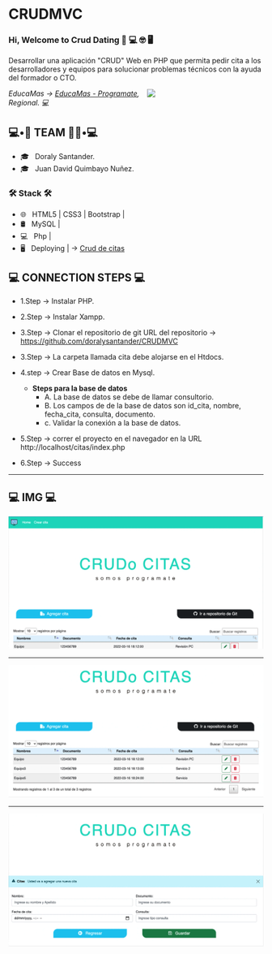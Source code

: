# CRUDMVC
### Hi, Welcome to Crud Dating 👋 💻 🤓 🖥

<p>Desarrollar una aplicación "CRUD" Web en PHP que permita pedir cita a los desarrolladores y equipos para solucionar problemas técnicos con la ayuda del formador o CTO.</p>

<img align='right' src="https://media.giphy.com/media/M9gbBd9nbDrOTu1Mqx/giphy.gif" width="230">

<p><em> EducaMas -> <a href="https://educamas.com.co/"> EducaMas - Programate</a>, Regional. 💻 </br>
</em></p>

<h2> 💻•👩 TEAM 👨🏻•💻 </h2>

- 🎓 &nbsp; Doraly Santander.
- 🎓 &nbsp; Juan David Quimbayo Nuñez.


<h3>🛠 Stack 🛠 </h3>

- 🌐 &nbsp; HTML5 | CSS3 | Bootstrap |
- 🛢 &nbsp; MySQL | 
- 💻 &nbsp; Php |
- 🖥 &nbsp; Deploying | -> <a href="http://crudcitas.infinityfreeapp.com/citas/index.php">Crud de citas</a>

<h2>💻 CONNECTION STEPS 💻</h2>

- 1.Step -> Instalar PHP.
- 2.Step -> Instalar Xampp.
- 3.Step -> Clonar el repositorio de git URL del repositorio -> https://github.com/doralysantander/CRUDMVC
- 3.Step -> La carpeta llamada cita debe alojarse en el Htdocs.
- 4.step -> Crear Base de datos en Mysql. 

  - <strong> Steps para la base de datos </strong>
    - A. La base de datos se debe de llamar consultorio.
    - B. Los campos de de la base de datos son id_cita, nombre, fecha_cita, consulta, documento.
    - c. Validar la conexión a la base de datos.
   
- 5.Step -> correr el proyecto en el navegador en la URL http://localhost/citas/index.php
- 6.Step -> Success
  
---

<h2>💻 IMG 💻</h2>

<img src="https://github.com/JDQN/CRUD-CITAS/blob/main/IMG1.png" />

---

<img src="https://github.com/JDQN/CRUD-CITAS/blob/main/IMG2.png" />

--- 

<img src="https://github.com/JDQN/CRUD-CITAS/blob/main/IMG3.png"/>

